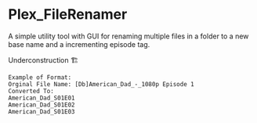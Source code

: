 # Plex_FileRenamer
A simple utility tool with GUI for renaming multiple files in a folder to a new base name and a incrementing episode tag. 

Underconstruction 🏗️

```
Example of Format:
Orginal File Name: [Db]American_Dad_-_1080p Episode 1
Converted To:
American_Dad_S01E01
American_Dad_S01E02
American_Dad_S01E03
```

